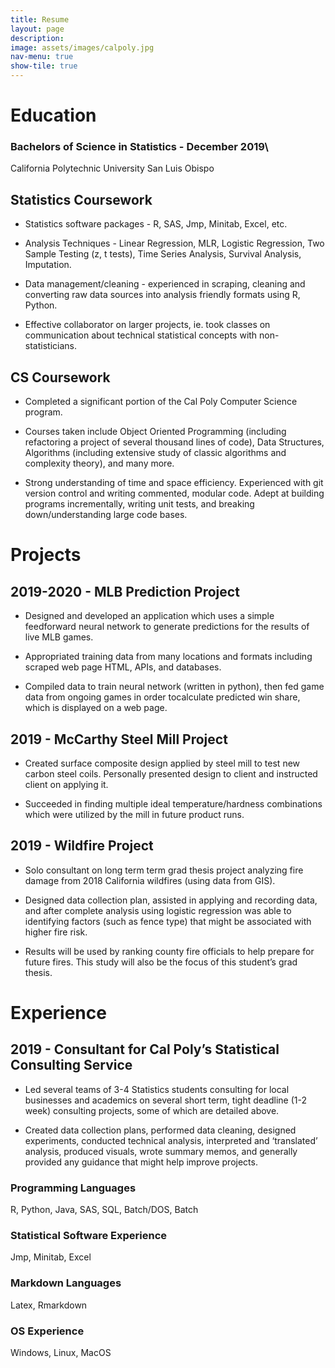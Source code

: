 ```yaml
---
title: Resume
layout: page
description:
image: assets/images/calpoly.jpg
nav-menu: true
show-tile: true
---
```

Education
=========

### Bachelors of Science in Statistics - December 2019\
California Polytechnic University San Luis Obispo

Statistics Coursework
---------------------

-   Statistics software packages - R, SAS, Jmp, Minitab, Excel, etc.

-   Analysis Techniques - Linear Regression, MLR, Logistic Regression,
    Two Sample Testing (z, t tests), Time Series Analysis, Survival
    Analysis, Imputation.

-   Data management/cleaning - experienced in scraping, cleaning and
    converting raw data sources into analysis friendly formats using R,
    Python.

-   Effective collaborator on larger projects, ie. took classes on
    communication about technical statistical concepts with
    non-statisticians.

CS Coursework
-------------

-   Completed a significant portion of the Cal Poly Computer Science
    program.

-   Courses taken include Object Oriented Programming (including
    refactoring a project of several thousand lines of code), Data
    Structures, Algorithms (including extensive study of classic
    algorithms and complexity theory), and many more.

-   Strong understanding of time and space efficiency. Experienced with
    git version control and writing commented, modular code. Adept at
    building programs incrementally, writing unit tests, and breaking
    down/understanding large code bases.

Projects
========

2019-2020 - MLB Prediction Project
----------------------------------

-   Designed and developed an application which uses a simple
    feedforward neural network to generate predictions for the results
    of live MLB games.

-   Appropriated training data from many locations and formats including
    scraped web page HTML, APIs, and databases.

-   Compiled data to train neural network (written in python), then fed
    game data from ongoing games in order tocalculate predicted win
    share, which is displayed on a web page.

2019 - McCarthy Steel Mill Project
----------------------------------

-   Created surface composite design applied by steel mill to test new
    carbon steel coils. Personally presented design to client and
    instructed client on applying it.

-   Succeeded in finding multiple ideal temperature/hardness
    combinations which were utilized by the mill in future product runs.

2019 - Wildfire Project
-----------------------

-   Solo consultant on long term term grad thesis project analyzing fire
    damage from 2018 California wildfires (using data from GIS).

-   Designed data collection plan, assisted in applying and recording
    data, and after complete analysis using logistic regression was able
    to identifying factors (such as fence type) that might be associated
    with higher fire risk.

-   Results will be used by ranking county fire officials to help
    prepare for future fires. This study will also be the focus of this
    student’s grad thesis.

Experience
==========

2019 - Consultant for Cal Poly’s Statistical Consulting Service
---------------------------------------------------------------

-   Led several teams of 3-4 Statistics students consulting for local
    businesses and academics on several short term, tight deadline (1-2
    week) consulting projects, some of which are detailed above.

-   Created data collection plans, performed data cleaning, designed
    experiments, conducted technical analysis, interpreted and
    ‘translated’ analysis, produced visuals, wrote summary memos, and
    generally provided any guidance that might help improve projects.

### Programming Languages

R, Python, Java, SAS, SQL, Batch/DOS, Batch

### Statistical Software Experience

Jmp, Minitab, Excel

### Markdown Languages

Latex, Rmarkdown

### OS Experience

Windows, Linux, MacOS
